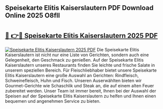 ## Speisekarte Elitis Kaiserslautern PDF Download Online 2025 O8fll

# <h2><a href="http://gcc7xwu.nevu.top/?p=Speisekarte+Elitis+Kaiserslautern">🔗 👉🔴 Speisekarte Elitis Kaiserslautern 2025 PDF</a></h2>

[![Speisekarte Elitis Kaiserslautern 2025 PDF](https://i.imgur.com/dBaPXMq.png)](http://gcc7xwu.nevu.top/?p=Speisekarte+Elitis+Kaiserslautern)
Die Speisekarte Elitis Kaiserslautern ist nicht nur eine Liste von Gerichten, sondern auch eine Gelegenheit, den Geschmack zu genießen. Auf der Speisekarte Elitis Kaiserslautern unseres Restaurants finden Sie leichte und frische Salate in unserem speziellen Bereich. Für Fleischliebhaber bietet unsere Speisekarte Elitis Kaiserslautern eine große Auswahl an Gerichten: Rindfleisch, Schweinefleisch, Huhn und Fisch. Unseren Auserwählten bieten wir Gourmet-Gerichte wie Schaschlik und Steak an, die auf einem alten Feuer zubereitet werden. Unser Team ist immer bereit, Ihnen bei der Auswahl der Speisen auf der Speisekarte Elitis Kaiserslautern zu helfen und Ihnen einen bequemen und angenehmen Service zu bieten.
